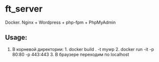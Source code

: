 # ft_server
Docker. Nginx + Wordpress + php-fpm + PhpMyAdmin
## Usage:
1) В корневой директории: 1. docker build . -t mywp 2. docker run -it -p 80:80 -p 443:443 3. В браузере переходим по localhost
